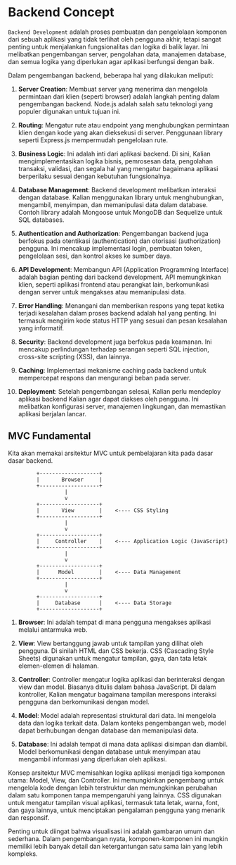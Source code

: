 # Backend Concept 

`Backend Development` adalah proses pembuatan dan pengelolaan komponen dari sebuah aplikasi yang tidak terlihat oleh pengguna akhir, tetapi sangat penting untuk menjalankan fungsionalitas dan logika di balik layar. Ini melibatkan pengembangan server, pengolahan data, manajemen database, dan semua logika yang diperlukan agar aplikasi berfungsi dengan baik.

Dalam pengembangan backend, beberapa hal yang dilakukan meliputi:

1. **Server Creation**: Membuat server yang menerima dan mengelola permintaan dari klien (seperti browser) adalah langkah penting dalam pengembangan backend. Node.js adalah salah satu teknologi yang populer digunakan untuk tujuan ini.

2. **Routing**: Mengatur rute atau endpoint yang menghubungkan permintaan klien dengan kode yang akan dieksekusi di server. Penggunaan library seperti Express.js mempermudah pengelolaan rute.

3. **Business Logic**: Ini adalah inti dari aplikasi backend. Di sini, Kalian mengimplementasikan logika bisnis, pemrosesan data, pengolahan transaksi, validasi, dan segala hal yang mengatur bagaimana aplikasi berperilaku sesuai dengan kebutuhan fungsionalnya.

4. **Database Management**: Backend development melibatkan interaksi dengan database. Kalian menggunakan library untuk menghubungkan, mengambil, menyimpan, dan memanipulasi data dalam database. Contoh library adalah Mongoose untuk MongoDB dan Sequelize untuk SQL databases.

5. **Authentication and Authorization**: Pengembangan backend juga berfokus pada otentikasi (authentication) dan otorisasi (authorization) pengguna. Ini mencakup implementasi login, pembuatan token, pengelolaan sesi, dan kontrol akses ke sumber daya.

6. **API Development**: Membangun API (Application Programming Interface) adalah bagian penting dari backend development. API memungkinkan klien, seperti aplikasi frontend atau perangkat lain, berkomunikasi dengan server untuk mengakses atau memanipulasi data.

7. **Error Handling**: Menangani dan memberikan respons yang tepat ketika terjadi kesalahan dalam proses backend adalah hal yang penting. Ini termasuk mengirim kode status HTTP yang sesuai dan pesan kesalahan yang informatif.

8. **Security**: Backend development juga berfokus pada keamanan. Ini mencakup perlindungan terhadap serangan seperti SQL injection, cross-site scripting (XSS), dan lainnya.

9. **Caching**: Implementasi mekanisme caching pada backend untuk mempercepat respons dan mengurangi beban pada server.

10. **Deployment**: Setelah pengembangan selesai, Kalian perlu mendeploy aplikasi backend Kalian agar dapat diakses oleh pengguna. Ini melibatkan konfigurasi server, manajemen lingkungan, dan memastikan aplikasi berjalan lancar.

## MVC Fundamental
Kita akan memakai arsitektur MVC untuk pembelajaran kita pada dasar dasar backend.

```
         +-------------------+
         |       Browser     |
         +-------------------+
                  |
                  v
         +-------------------+
         |       View        |    <---- CSS Styling
         +-------------------+
                  |
                  v
         +-------------------+
         |     Controller    |    <---- Application Logic (JavaScript)
         +-------------------+
                  |
                  v
         +-------------------+
         |      Model        |    <---- Data Management
         +-------------------+
                  |
                  v
         +-------------------+
         |     Database      |    <---- Data Storage
         +-------------------+
```

1. **Browser**: Ini adalah tempat di mana pengguna mengakses aplikasi melalui antarmuka web.

2. **View**: View bertanggung jawab untuk tampilan yang dilihat oleh pengguna. Di sinilah HTML dan CSS bekerja. CSS (Cascading Style Sheets) digunakan untuk mengatur tampilan, gaya, dan tata letak elemen-elemen di halaman.

3. **Controller**: Controller mengatur logika aplikasi dan berinteraksi dengan view dan model. Biasanya ditulis dalam bahasa JavaScript. Di dalam kontroller, Kalian mengatur bagaimana tampilan merespons interaksi pengguna dan berkomunikasi dengan model.

4. **Model**: Model adalah representasi struktural dari data. Ini mengelola data dan logika terkait data. Dalam konteks pengembangan web, model dapat berhubungan dengan database dan memanipulasi data.

5. **Database**: Ini adalah tempat di mana data aplikasi disimpan dan diambil. Model berkomunikasi dengan database untuk menyimpan atau mengambil informasi yang diperlukan oleh aplikasi.

Konsep arsitektur MVC memisahkan logika aplikasi menjadi tiga komponen utama: Model, View, dan Controller. Ini memungkinkan pengembang untuk mengelola kode dengan lebih terstruktur dan memungkinkan perubahan dalam satu komponen tanpa mempengaruhi yang lainnya. CSS digunakan untuk mengatur tampilan visual aplikasi, termasuk tata letak, warna, font, dan gaya lainnya, untuk menciptakan pengalaman pengguna yang menarik dan responsif.

Penting untuk diingat bahwa visualisasi ini adalah gambaran umum dan sederhana. Dalam pengembangan nyata, komponen-komponen ini mungkin memiliki lebih banyak detail dan ketergantungan satu sama lain yang lebih kompleks.
